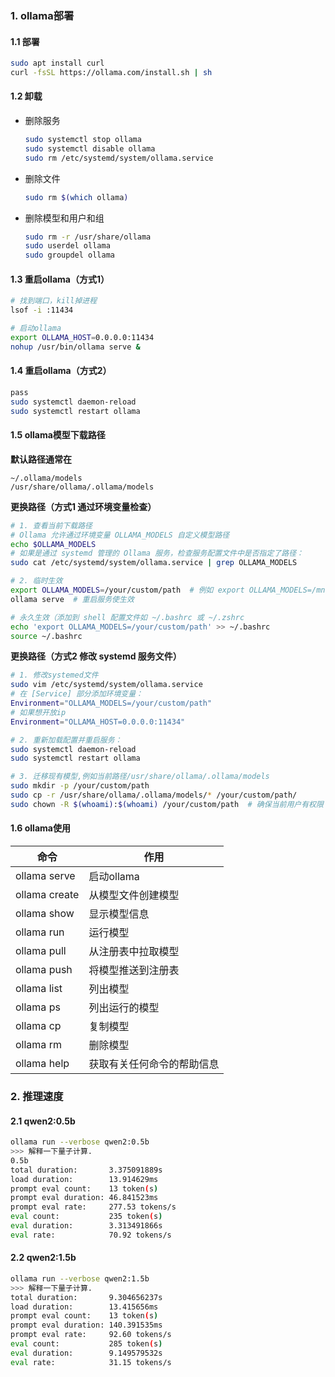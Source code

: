 ### 1. ollama部署

#### 1.1 部署

```bash
sudo apt install curl
curl -fsSL https://ollama.com/install.sh | sh
```
#### 1.2 卸载
- 删除服务
  ```bash
  sudo systemctl stop ollama
  sudo systemctl disable ollama
  sudo rm /etc/systemd/system/ollama.service
  ```

- 删除文件
  ```bash
  sudo rm $(which ollama)
  ```

- 删除模型和用户和组
  ```bash
  sudo rm -r /usr/share/ollama
  sudo userdel ollama
  sudo groupdel ollama
  ```

#### 1.3 重启ollama（方式1）

```bash
# 找到端口，kill掉进程
lsof -i :11434

# 启动ollama
export OLLAMA_HOST=0.0.0.0:11434
nohup /usr/bin/ollama serve &

```

#### 1.4 重启ollama（方式2）
```bash
pass
sudo systemctl daemon-reload
sudo systemctl restart ollama
```

#### 1.5 ollama模型下载路径
**默认路径通常在**

    ~/.ollama/models
    /usr/share/ollama/.ollama/models

**更换路径（方式1 通过环境变量检查）**
```bash
# 1. 查看当前下载路径
# Ollama 允许通过环境变量 OLLAMA_MODELS 自定义模型路径
echo $OLLAMA_MODELS
# 如果是通过 systemd 管理的 Ollama 服务，检查服务配置文件中是否指定了路径：
sudo cat /etc/systemd/system/ollama.service | grep OLLAMA_MODELS

# 2. 临时生效
export OLLAMA_MODELS=/your/custom/path  # 例如 export OLLAMA_MODELS=/mnt/ssd/models
ollama serve  # 重启服务使生效

# 永久生效（添加到 shell 配置文件如 ~/.bashrc 或 ~/.zshrc
echo 'export OLLAMA_MODELS=/your/custom/path' >> ~/.bashrc
source ~/.bashrc
```


**更换路径（方式2 修改 systemd 服务文件）**
```bash
# 1. 修改systemed文件
sudo vim /etc/systemd/system/ollama.service
# 在 [Service] 部分添加环境变量：
Environment="OLLAMA_MODELS=/your/custom/path"
# 如果想开放ip
Environment="OLLAMA_HOST=0.0.0.0:11434"

# 2. 重新加载配置并重启服务：
sudo systemctl daemon-reload
sudo systemctl restart ollama

# 3. 迁移现有模型,例如当前路径/usr/share/ollama/.ollama/models
sudo mkdir -p /your/custom/path
sudo cp -r /usr/share/ollama/.ollama/models/* /your/custom/path/
sudo chown -R $(whoami):$(whoami) /your/custom/path  # 确保当前用户有权限
```
#### 1.6 ollama使用

| 命令 |	作用 |
| - | - |
|ollama serve|启动ollama|
|ollama create|从模型文件创建模型|
|ollama show|显示模型信息|
|ollama run|运行模型|
|ollama pull|从注册表中拉取模型|
|ollama push|将模型推送到注册表|
|ollama list|列出模型|
|ollama ps|列出运行的模型|
|ollama cp|复制模型|
|ollama rm|删除模型|
|ollama help|获取有关任何命令的帮助信息|


### 2. 推理速度

#### 2.1 qwen2:0.5b
```bash
ollama run --verbose qwen2:0.5b
>>> 解释一下量子计算.
0.5b
total duration:       3.375091889s
load duration:        13.914629ms
prompt eval count:    13 token(s)
prompt eval duration: 46.841523ms
prompt eval rate:     277.53 tokens/s
eval count:           235 token(s)
eval duration:        3.313491866s
eval rate:            70.92 tokens/s
```
#### 2.2 qwen2:1.5b

```bash
ollama run --verbose qwen2:1.5b
>>> 解释一下量子计算.
total duration:       9.304656237s
load duration:        13.415656ms
prompt eval count:    13 token(s)
prompt eval duration: 140.391535ms
prompt eval rate:     92.60 tokens/s
eval count:           285 token(s)
eval duration:        9.149579532s
eval rate:            31.15 tokens/s
````
